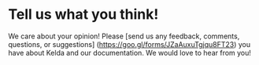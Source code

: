 # Tell us what you think!

We care about your opinion! Please [send us any feedback, comments, questions,
or suggestions] (https://goo.gl/forms/JZaAuxuTgjqu8FT23) you have about Kelda
and our documentation. We would love to hear from you!
